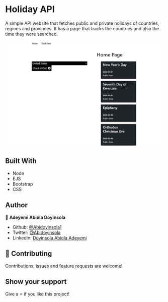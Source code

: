 # Holiday API 

A simple API website that fetches public and private holidays of countries, regions and provinces. It has a page that tracks the countries and also the time they were searched.

![screenshot](public\holidays.PNG)


## Built With

- Node
- EJS
- Bootstrap
- CSS

## Author

👤 **Adeyemi Abiola Doyinsola**

- Github: [@Abidoyinsola1](https://github.com/Abidoyinsola1)
- Twitter: [@Abidoyinsola](https://twitter.com/abidoyinsola)
- LinkedIn: [Doyinsola Abiola Adeyemi](https://www.linkedin.com/in/doyinsola-adeyemi)

## 🤝 Contributing

Contributions, issues and feature requests are welcome!

## Show your support

Give a ⭐️ if you like this project!